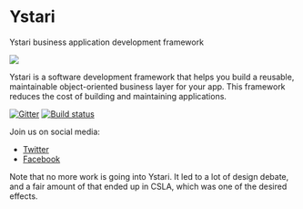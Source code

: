 # Ystari
Ystari business application development framework

![](Support/Logo/Ystari.png)

Ystari is a software development framework that helps you build a reusable, maintainable object-oriented business layer for your app. This framework reduces the cost of building and maintaining applications. 

[![Gitter](https://badges.gitter.im/MarimerLLC/Ystari.svg)](https://gitter.im/MarimerLLC/Ystari?utm_source=badge&utm_medium=badge&utm_campaign=pr-badge) [![Build status](https://ci.appveyor.com/api/projects/status/yigssbw2fitkjsqn?svg=true)](https://ci.appveyor.com/project/rockfordlhotka/ystari)

Join us on social media:
* [Twitter](https://twitter.com/YstariFx)
* [Facebook](https://www.facebook.com/ystarifx)

Note that no more work is going into Ystari. It led to a lot of design debate, and a fair amount of that ended up in CSLA, which was one of the desired effects.
